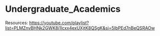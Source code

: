 # Undergraduate_Academics
Resources: https://youtube.com/playlist?list=PLMZnvBHNk2GWK8i1lcxx4exUXjtK8QSgK&si=5IbPEd7nBeQSRAOw
